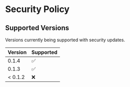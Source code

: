# Security Policy
## Supported Versions
Versions currently being supported with security updates.

| Version | Supported          |
| ------- | ------------------ |
| 0.1.4   | :white_check_mark: |
| 0.1.3   | :white_check_mark: |
| < 0.1.2   | :x:                |


